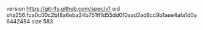 version https://git-lfs.github.com/spec/v1
oid sha256:fca0c00c2bf8a6eba34b751ff1d55dd0f0aad2ad8cc9b1aee4afa1d0a6442484
size 583
